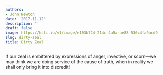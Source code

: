 ```yaml
---
authors:
- John Newton
date: '2017-11-12'
description: ''
draft: false
image: https://hcti.io/v1/image/e103b724-214c-4a5a-ae88-536c4fa9acd9
slug: dirty-zeal
title: Dirty Zeal
---
```


If our zeal is embittered by expressions of anger, invective, or scorn—we may think we are doing service of the cause of truth, when in reality we shall only bring it into discredit!